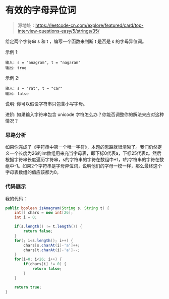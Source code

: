 # 有效的字母异位词

> 源地址：https://leetcode-cn.com/explore/featured/card/top-interview-questions-easy/5/strings/35/

给定两个字符串 s 和 t ，编写一个函数来判断 t 是否是 s 的字母异位词。

示例 1:
```
输入: s = "anagram", t = "nagaram"
输出: true
```
示例 2:
```
输入: s = "rat", t = "car"
输出: false
```
说明:
你可以假设字符串只包含小写字母。

进阶:
如果输入字符串包含 unicode 字符怎么办？你能否调整你的解法来应对这种情况？

### 思路分析
如果你完成了《字符串中第一个唯一字符》，本题的思路就很清晰了。我们仍然定义一个长度为26的int数组用来充当字母表，即下标0代表a，下标25代表z。然后根据字符串长度遍历字符串，s的字符串的字符在数组中+1，t的字符串的字符在数组中-1。如果2个字符串是字母异位词，说明他们的字母一模一样，那么最终这个字母表数组的值应该都为0。

### 代码展示
我的代码：
```java
public boolean isAnagram(String s, String t) {
    int[] chars = new int[26];
    int i = 0;

    if(s.length() != t.length()) {
        return false;
    }
    for(; i<s.length(); i++) {
        chars[s.charAt(i)-'a']++;
        chars[t.charAt(i)-'a']--;
    }
    for(i=0; i<26; i++) {
        if(chars[i] != 0) {
            return false;
        }
    }

    return true;
}
```

